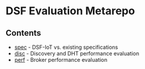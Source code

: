 # DSF Evaluation Metarepo


## Contents 

- [spec](/spec) - DSF-IoT vs. existing specifications
- [disc](/disc) - Discovery and DHT performance evaluation
- [perf](/perf) - Broker performance evaluation


